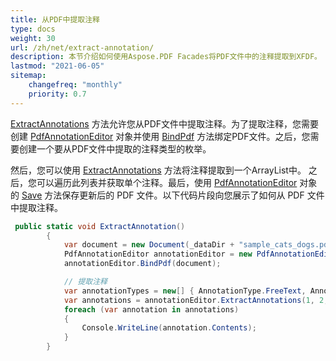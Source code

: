 ```yaml
---
title: 从PDF中提取注释
type: docs
weight: 30
url: /zh/net/extract-annotation/
description: 本节介绍如何使用Aspose.PDF Facades将PDF文件中的注释提取到XFDF。
lastmod: "2021-06-05"
sitemap:
    changefreq: "monthly"
    priority: 0.7
---
```


[ExtractAnnotations](https://reference.aspose.com/pdf/net/aspose.pdf.facades.pdfannotationeditor/extractannotations/methods/1) 方法允许您从PDF文件中提取注释。为了提取注释，您需要创建 [PdfAnnotationEditor](https://reference.aspose.com/pdf/net/aspose.pdf.facades/pdfannotationeditor) 对象并使用 [BindPdf](https://reference.aspose.com/pdf/net/aspose.pdf.facades.facade/bindpdf/methods/3) 方法绑定PDF文件。之后，您需要创建一个要从PDF文件中提取的注释类型的枚举。

然后，您可以使用 [ExtractAnnotations](https://reference.aspose.com/pdf/net/aspose.pdf.facades.pdfannotationeditor/extractannotations/methods/1) 方法将注释提取到一个ArrayList中。 之后，您可以遍历此列表并获取单个注释。最后，使用 [PdfAnnotationEditor](https://reference.aspose.com/pdf/net/aspose.pdf.facades/pdfannotationeditor) 对象的 [Save](https://reference.aspose.com/pdf/net/aspose.pdf/document/methods/save) 方法保存更新后的 PDF 文件。以下代码片段向您展示了如何从 PDF 文件中提取注释。

```csharp
 public static void ExtractAnnotation()
        {
            var document = new Document(_dataDir + "sample_cats_dogs.pdf");
            PdfAnnotationEditor annotationEditor = new PdfAnnotationEditor();
            annotationEditor.BindPdf(document);

            // 提取注释
            var annotationTypes = new[] { AnnotationType.FreeText, AnnotationType.Text };
            var annotations = annotationEditor.ExtractAnnotations(1, 2, annotationTypes);
            foreach (var annotation in annotations)
            {
                Console.WriteLine(annotation.Contents);
            }
        }
```